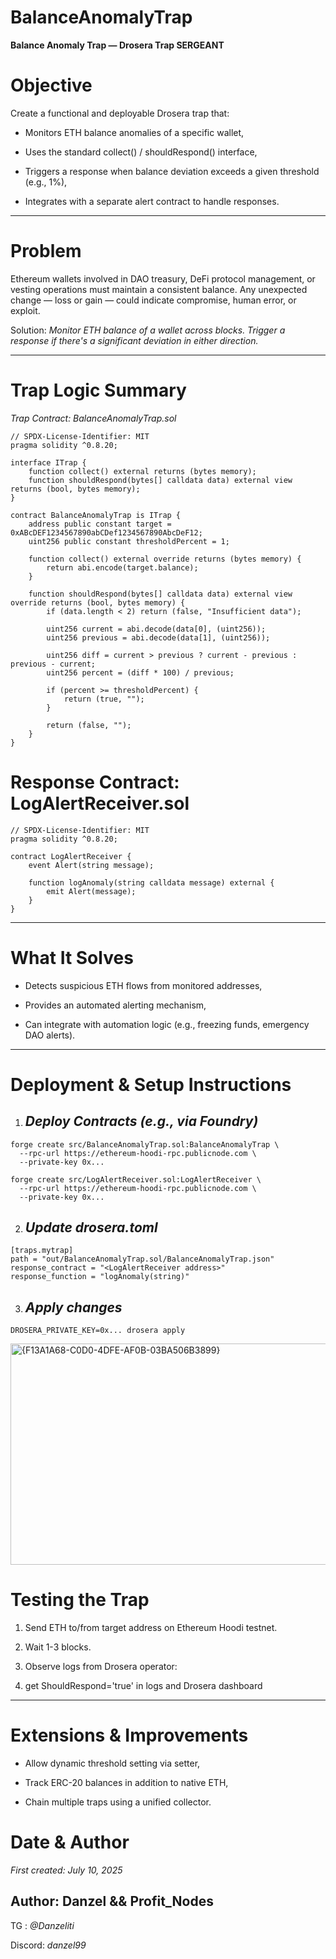 # BalanceAnomalyTrap
**Balance Anomaly Trap — Drosera Trap SERGEANT** 

# Objective

Create a functional and deployable Drosera trap that:

- Monitors ETH balance anomalies of a specific wallet,

- Uses the standard collect() / shouldRespond() interface,

- Triggers a response when balance deviation exceeds a given threshold (e.g., 1%),

- Integrates with a separate alert contract to handle responses.
---

# Problem

Ethereum wallets involved in DAO treasury, DeFi protocol management, or vesting operations must maintain a consistent balance. Any unexpected change — loss or gain — could indicate compromise, human error, or exploit.

Solution: _Monitor ETH balance of a wallet across blocks. Trigger a response if there's a significant deviation in either direction._

---

# Trap Logic Summary

_Trap Contract: BalanceAnomalyTrap.sol_


```
// SPDX-License-Identifier: MIT
pragma solidity ^0.8.20;

interface ITrap {
    function collect() external returns (bytes memory);
    function shouldRespond(bytes[] calldata data) external view returns (bool, bytes memory);
}

contract BalanceAnomalyTrap is ITrap {
    address public constant target = 0xABcDEF1234567890abCDef1234567890AbcDeF12;
    uint256 public constant thresholdPercent = 1;

    function collect() external override returns (bytes memory) {
        return abi.encode(target.balance);
    }

    function shouldRespond(bytes[] calldata data) external view override returns (bool, bytes memory) {
        if (data.length < 2) return (false, "Insufficient data");

        uint256 current = abi.decode(data[0], (uint256));
        uint256 previous = abi.decode(data[1], (uint256));

        uint256 diff = current > previous ? current - previous : previous - current;
        uint256 percent = (diff * 100) / previous;

        if (percent >= thresholdPercent) {
            return (true, "");
        }

        return (false, "");
    }
}
```

# Response Contract: LogAlertReceiver.sol
```
// SPDX-License-Identifier: MIT
pragma solidity ^0.8.20;

contract LogAlertReceiver {
    event Alert(string message);

    function logAnomaly(string calldata message) external {
        emit Alert(message);
    }
}
```
---

# What It Solves 

- Detects suspicious ETH flows from monitored addresses,

- Provides an automated alerting mechanism,

- Can integrate with automation logic (e.g., freezing funds, emergency DAO alerts).

---

# Deployment & Setup Instructions 

1. ## _Deploy Contracts (e.g., via Foundry)_ 
```
forge create src/BalanceAnomalyTrap.sol:BalanceAnomalyTrap \
  --rpc-url https://ethereum-hoodi-rpc.publicnode.com \
  --private-key 0x...
```
```
forge create src/LogAlertReceiver.sol:LogAlertReceiver \
  --rpc-url https://ethereum-hoodi-rpc.publicnode.com \
  --private-key 0x...
```
2. ## _Update drosera.toml_ 
```
[traps.mytrap]
path = "out/BalanceAnomalyTrap.sol/BalanceAnomalyTrap.json"
response_contract = "<LogAlertReceiver address>"
response_function = "logAnomaly(string)"
```
3. ## _Apply changes_ 
```
DROSERA_PRIVATE_KEY=0x... drosera apply
```

<img width="547" height="354" alt="{F13A1A68-C0D0-4DFE-AF0B-03BA506B3899}" src="https://github.com/user-attachments/assets/e4ad73d9-5d32-4b65-9803-41c9872d3e4c" />


# Testing the Trap 

1. Send ETH to/from target address on Ethereum Hoodi testnet.

2. Wait 1-3 blocks.

3. Observe logs from Drosera operator:

4. get ShouldRespond='true' in logs and Drosera dashboard
---

# Extensions & Improvements 

- Allow dynamic threshold setting via setter,

- Track ERC-20 balances in addition to native ETH,

- Chain multiple traps using a unified collector.


# Date & Author

_First created: July 10, 2025_

## Author: Danzel && Profit_Nodes 
TG : _@Danzeliti_

Discord: _danzel99_

